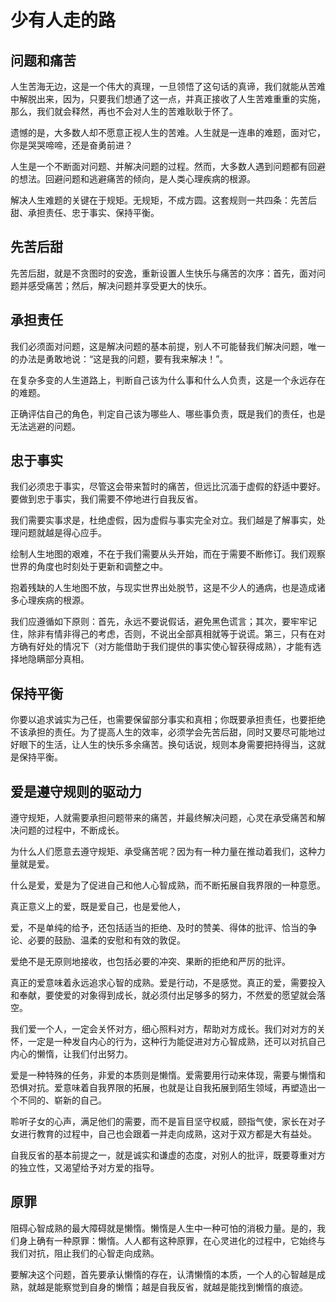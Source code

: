 # 少有人走的路

## 问题和痛苦

人生苦海无边，这是一个伟大的真理，一旦领悟了这句话的真谛，我们就能从苦难中解脱出来，因为，只要我们想通了这一点，并真正接收了人生苦难重重的实施，那么，我们就会释然，再也不会对人生的苦难耿耿于怀了。

遗憾的是，大多数人却不愿意正视人生的苦难。人生就是一连串的难题，面对它，你是哭哭啼啼，还是奋勇前进？

人生是一个不断面对问题、并解决问题的过程。然而，大多数人遇到问题都有回避的想法。回避问题和逃避痛苦的倾向，是人类心理疾病的根源。

解决人生难题的关键在于规矩。无规矩，不成方圆。这套规则一共四条：先苦后甜、承担责任、忠于事实、保持平衡。

## 先苦后甜

先苦后甜，就是不贪图时的安逸，重新设置人生快乐与痛苦的次序：首先，面对问题并感受痛苦；然后，解决问题并享受更大的快乐。

## 承担责任

我们必须面对问题，这是解决问题的基本前提，别人不可能替我们解决问题，唯一的办法是勇敢地说：“这是我的问题，要有我来解决！”。

在复杂多变的人生道路上，判断自己该为什么事和什么人负责，这是一个永远存在的难题。

正确评估自己的角色，判定自己该为哪些人、哪些事负责，既是我们的责任，也是无法逃避的问题。

## 忠于事实

我们必须忠于事实，尽管这会带来暂时的痛苦，但远比沉湎于虚假的舒适中要好。要做到忠于事实，我们需要不停地进行自我反省。

我们需要实事求是，杜绝虚假，因为虚假与事实完全对立。我们越是了解事实，处理问题就越是得心应手。

绘制人生地图的艰难，不在于我们需要从头开始，而在于需要不断修订。我们观察世界的角度也时刻处于更新和调整之中。

抱着残缺的人生地图不放，与现实世界出处脱节，这是不少人的通病，也是造成诸多心理疾病的根源。

我们应遵循如下原则：首先，永远不要说假话，避免黑色谎言；其次，要牢牢记住，除非有情非得己的考虑，否则，不说出全部真相就等于说谎。第三，只有在对方确有好处的情况下（对方能借助于我们提供的事实使心智获得成熟），才能有选择地隐瞒部分真相。

## 保持平衡

你要以追求诚实为己任，也需要保留部分事实和真相；你既要承担责任，也要拒绝不该承担的责任。为了提高人生的效率，必须学会先苦后甜，同时又要尽可能地过好眼下的生活，让人生的快乐多余痛苦。换句话说，规则本身需要把持得当，这就是保持平衡。

## 爱是遵守规则的驱动力

遵守规矩，人就需要承担问题带来的痛苦，并最终解决问题，心灵在承受痛苦和解决问题的过程中，不断成长。

为什么人们愿意去遵守规矩、承受痛苦呢？因为有一种力量在推动着我们，这种力量就是爱。

什么是爱，爱是为了促进自己和他人心智成熟，而不断拓展自我界限的一种意愿。

真正意义上的爱，既是爱自己，也是爱他人，

爱，不是单纯的给予，还包括适当的拒绝、及时的赞美、得体的批评、恰当的争论、必要的鼓励、温柔的安慰和有效的敦促。

爱绝不是无原则地接收，也包括必要的冲突、果断的拒绝和严厉的批评。

真正的爱意味着永远追求心智的成熟。爱是行动，不是感觉。真正的爱，需要投入和奉献，要使爱的对象得到成长，就必须付出足够多的努力，不然爱的愿望就会落空。

我们爱一个人，一定会关怀对方，细心照料对方，帮助对方成长。我们对对方的关怀，一定是一种发自内心的行为，这种行为能促进对方心智成熟，还可以对抗自己内心的懒惰，让我们付出努力。

爱是一种特殊的任务，非爱的本质则是懒惰。爱需要用行动来体现，需要与懒惰和恐惧对抗。爱意味着自我界限的拓展，也就是让自我拓展到陌生领域，再塑造出一个不同的、崭新的自己。

聆听子女的心声，满足他们的需要，而不是盲目坚守权威，颐指气使，家长在对子女进行教育的过程中，自己也会跟着一并走向成熟，这对于双方都是大有益处。

自我反省的基本前提之一，就是诚实和谦虚的态度，对别人的批评，既要尊重对方的独立性，又渴望给予对方爱的指导。

## 原罪

阻碍心智成熟的最大障碍就是懒惰。懒惰是人生中一种可怕的消极力量。是的，我们身上确有一种原罪：懒惰。人人都有这种原罪，在心灵进化的过程中，它始终与我们对抗，阻止我们的心智走向成熟。

要解决这个问题，首先要承认懒惰的存在，认清懒惰的本质，一个人的心智越是成熟，就越是能察觉到自身的懒惰；越是自我反省，就越是能找到懒惰的痕迹。
